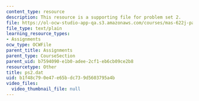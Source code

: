 ```yaml
---
content_type: resource
description: This resource is a supporting file for problem set 2.
file: https://ol-ocw-studio-app-qa.s3.amazonaws.com/courses/mas-622j-pattern-recognition-and-analysis-fall-2006/b1f48c790e47e65bdc739d5603795a4b_ps2.dat
file_type: text/plain
learning_resource_types:
- Assignments
ocw_type: OCWFile
parent_title: Assignments
parent_type: CourseSection
parent_uid: b7594090-e1b0-adee-2cf1-eb6cb09ce2b8
resourcetype: Other
title: ps2.dat
uid: b1f48c79-0e47-e65b-dc73-9d5603795a4b
video_files:
  video_thumbnail_file: null
---
```

